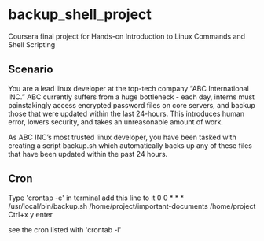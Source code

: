 # backup_shell_project
Coursera final project for Hands-on Introduction to Linux Commands and Shell Scripting


## Scenario
You are a lead linux developer at the top-tech company “ABC International INC.” ABC currently suffers from a huge bottleneck - each day, interns must painstakingly access encrypted password files on core servers, and backup those that were updated within the last 24-hours. This introduces human error, lowers security, and takes an unreasonable amount of work.

As ABC INC’s most trusted linux developer, you have been tasked with creating a script backup.sh which automatically backs up any of these files that have been updated within the past 24 hours. 

## Cron

Type 'crontap -e' in terminal
add this line to it
0 0 * * * /usr/local/bin/backup.sh /home/project/important-documents /home/project
Ctrl+x y enter

see the cron listed with 'crontab -l'
